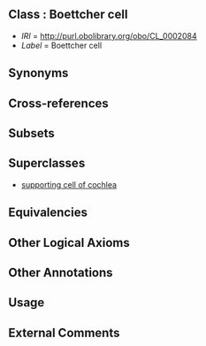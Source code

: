 
## Class : Boettcher cell

 * *IRI* = http://purl.obolibrary.org/obo/CL_0002084
 * *Label* = Boettcher cell

## Synonyms


## Cross-references


## Subsets


## Superclasses

 * [supporting cell of cochlea](../../CL/15/CL_0002315.md)

## Equivalencies


## Other Logical Axioms


## Other Annotations


## Usage


## External Comments

